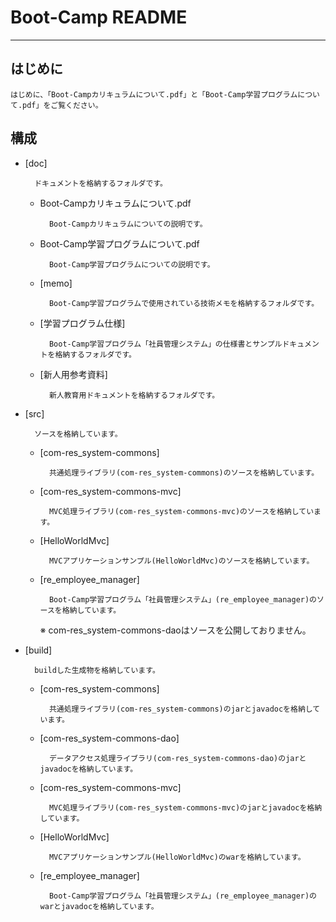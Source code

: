 
# Boot-Camp README

-------------------------------------------------------------------------------

## はじめに

    はじめに、「Boot-Campカリキュラムについて.pdf」と「Boot-Camp学習プログラムについて.pdf」をご覧ください。



## 構成

* [doc]

        ドキュメントを格納するフォルダです。


    - Boot-Campカリキュラムについて.pdf

            Boot-Campカリキュラムについての説明です。


    - Boot-Camp学習プログラムについて.pdf

            Boot-Camp学習プログラムについての説明です。


    - [memo]

            Boot-Camp学習プログラムで使用されている技術メモを格納するフォルダです。


    - [学習プログラム仕様]

            Boot-Camp学習プログラム「社員管理システム」の仕様書とサンプルドキュメントを格納するフォルダです。


    - [新人用参考資料]
            
            新人教育用ドキュメントを格納するフォルダです。



* [src]

        ソースを格納しています。


    - [com-res_system-commons]

            共通処理ライブラリ(com-res_system-commons)のソースを格納しています。


    - [com-res_system-commons-mvc]

            MVC処理ライブラリ(com-res_system-commons-mvc)のソースを格納しています。


    - [HelloWorldMvc]

            MVCアプリケーションサンプル(HelloWorldMvc)のソースを格納しています。


    - [re_employee_manager]

            Boot-Camp学習プログラム「社員管理システム」(re_employee_manager)のソースを格納しています。


      ※ com-res_system-commons-daoはソースを公開しておりません。



* [build]

        buildした生成物を格納しています。


    - [com-res_system-commons]

            共通処理ライブラリ(com-res_system-commons)のjarとjavadocを格納しています。


    - [com-res_system-commons-dao]

            データアクセス処理ライブラリ(com-res_system-commons-dao)のjarとjavadocを格納しています。


    - [com-res_system-commons-mvc]

            MVC処理ライブラリ(com-res_system-commons-mvc)のjarとjavadocを格納しています。


    - [HelloWorldMvc]

            MVCアプリケーションサンプル(HelloWorldMvc)のwarを格納しています。


    - [re_employee_manager]

            Boot-Camp学習プログラム「社員管理システム」(re_employee_manager)のwarとjavadocを格納しています。

